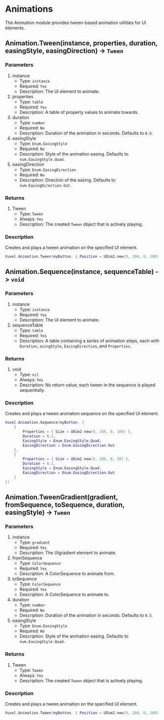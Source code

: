 # Animations

The Animation module provides tween-based animation utilities for UI elements.

## Animation.Tween(instance, properties, duration, easingStyle, easingDirection) -> `Tween`

### Parameters
1. instance
    - Type: `instance`
    - Required: `Yes`
    - Description: The UI element to animate.
2. properties
    - Type: `table`
    - Required: `Yes`
    - Description: A table of property values to animate towards.
3. duration
    - Type: `number`
    - Required: `No`
    - Description: Duration of the animation in seconds. Defaults to `0.5`.
4. easingStyle
    - Type: `Enum.EasingStyle`
    - Required: `No`
    - Description: Style of the animation easing. Defaults to `num.EasingStyle.Quad`.
5. easingDirection
    - Type: `Enum.EasingDirection`
    - Required: `No`
    - Description: Direction of the easing. Defaults to `num.EasingDirection.Out`.

### Returns
1. Tween
    - Type: `Tween`
    - Always: `Yes`
    - Description: The created `Tween` object that is actively playing.

### Description

Creates and plays a tween animation on the specified UI element.

```lua
Vuxel.Animation.Tween(myButton, { Position = UDim2.new(0, 200, 0, 200) }, 1)
```

## Animation.Sequence(instance, sequenceTable) -> `void`

### Parameters
1. instance
    - Type: `instance`
    - Required: `Yes`
    - Description: The UI element to animate.
2. sequenceTable
    - Type: `table`
    - Required: `Yes`
    - Description: A table containing a series of animation steps, each with `Duration`, `asingStyle`, `EasingDirection`, and `Properties`.

### Returns
1. void
    - Type: `nil`
    - Always: `Yes`
    - Description: No return value; each tween in the sequence is played sequentially.

### Description

Creates and plays a tween animation sequence on the specified UI element.

```lua
Vuxel.Animation.Sequence(myButton, {
	{
		Properties = { Size = UDim2.new(0, 250, 0, 100) },
		Duration = 0.1,
		EasingStyle = Enum.EasingStyle.Quad,
		EasingDirection = Enum.EasingDirection.Out
	},
	{
		Properties = { Size = UDim2.new(0, 200, 0, 50) },
		Duration = 0.1,
		EasingStyle = Enum.EasingStyle.Quad,
		EasingDirection = Enum.EasingDirection.Out
	}
})
```

## Animation.TweenGradient(gradient, fromSequence, toSequence, duration, easingStyle) -> `Tween`

### Parameters
1. instance
    - Type: `gradient`
    - Required: `Yes`
    - Description: The UIgradient element to animate.
2. fromSequence
    - Type: `ColorSequence`
    - Required: `Yes`
    - Description: A ColorSequence to animate from.
3. toSequence
    - Type: `ColorSequence`
    - Required: `Yes`
    - Description: A ColorSequence to animate to.
4. duration
    - Type: `number`
    - Required: `No`
    - Description: Duration of the animation in seconds. Defaults to `0.5`.
5. easingStyle
    - Type: `Enum.EasingStyle`
    - Required: `No`
    - Description: Style of the animation easing. Defaults to `num.EasingStyle.Quad`.

### Returns
1. Tween
    - Type: `Tween`
    - Always: `Yes`
    - Description: The created `Tween` object that is actively playing.

### Description

Creates and plays a tween animation on the specified UI element.

```lua
Vuxel.Animation.Tween(myButton, { Position = UDim2.new(0, 200, 0, 200) }, 1)
```
